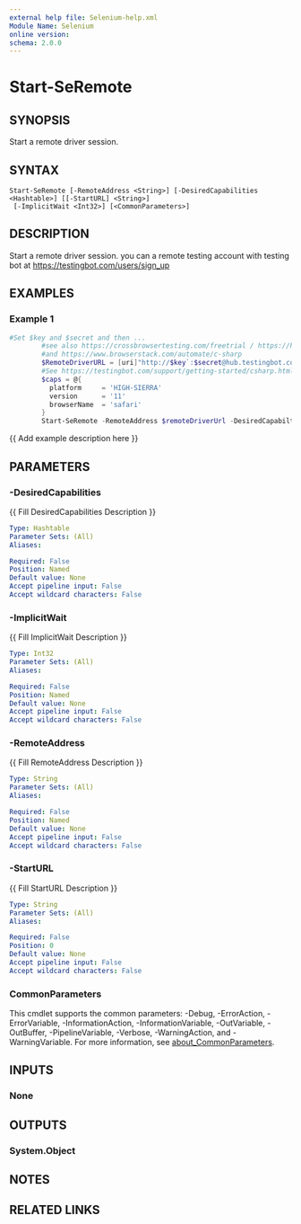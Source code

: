 ```yaml
---
external help file: Selenium-help.xml
Module Name: Selenium
online version:
schema: 2.0.0
---
```


# Start-SeRemote

## SYNOPSIS
Start a remote driver session.

## SYNTAX

```
Start-SeRemote [-RemoteAddress <String>] [-DesiredCapabilities <Hashtable>] [[-StartURL] <String>]
 [-ImplicitWait <Int32>] [<CommonParameters>]
```

## DESCRIPTION
Start a remote driver session.
you can a remote testing account with testing bot at https://testingbot.com/users/sign_up

## EXAMPLES

### Example 1
```powershell
#Set $key and $secret and then ...
        #see also https://crossbrowsertesting.com/freetrial / https://help.crossbrowsertesting.com/selenium-testing/getting-started/c-sharp/
        #and https://www.browserstack.com/automate/c-sharp
        $RemoteDriverURL = [uri]"http://$key`:$secret@hub.testingbot.com/wd/hub"
        #See https://testingbot.com/support/getting-started/csharp.html for values for different browsers/platforms
        $caps = @{
          platform     = 'HIGH-SIERRA'
          version      = '11'
          browserName  = 'safari'
        }
        Start-SeRemote -RemoteAddress $remoteDriverUrl -DesiredCapabilties $caps
```

{{ Add example description here }}

## PARAMETERS

### -DesiredCapabilities
{{ Fill DesiredCapabilities Description }}

```yaml
Type: Hashtable
Parameter Sets: (All)
Aliases:

Required: False
Position: Named
Default value: None
Accept pipeline input: False
Accept wildcard characters: False
```

### -ImplicitWait
{{ Fill ImplicitWait Description }}

```yaml
Type: Int32
Parameter Sets: (All)
Aliases:

Required: False
Position: Named
Default value: None
Accept pipeline input: False
Accept wildcard characters: False
```

### -RemoteAddress
{{ Fill RemoteAddress Description }}

```yaml
Type: String
Parameter Sets: (All)
Aliases:

Required: False
Position: Named
Default value: None
Accept pipeline input: False
Accept wildcard characters: False
```

### -StartURL
{{ Fill StartURL Description }}

```yaml
Type: String
Parameter Sets: (All)
Aliases:

Required: False
Position: 0
Default value: None
Accept pipeline input: False
Accept wildcard characters: False
```

### CommonParameters
This cmdlet supports the common parameters: -Debug, -ErrorAction, -ErrorVariable, -InformationAction, -InformationVariable, -OutVariable, -OutBuffer, -PipelineVariable, -Verbose, -WarningAction, and -WarningVariable. For more information, see [about_CommonParameters](http://go.microsoft.com/fwlink/?LinkID=113216).

## INPUTS

### None

## OUTPUTS

### System.Object
## NOTES

## RELATED LINKS
